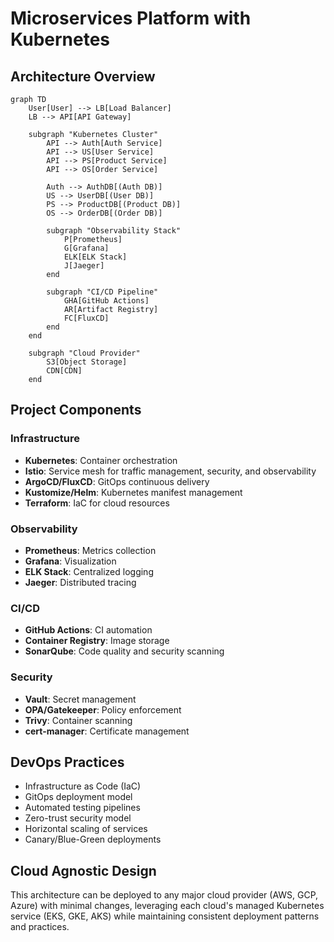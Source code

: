 # Microservices Platform with Kubernetes

## Architecture Overview

```mermaid
graph TD
    User[User] --> LB[Load Balancer]
    LB --> API[API Gateway]
    
    subgraph "Kubernetes Cluster"
        API --> Auth[Auth Service]
        API --> US[User Service]
        API --> PS[Product Service]
        API --> OS[Order Service]
        
        Auth --> AuthDB[(Auth DB)]
        US --> UserDB[(User DB)]
        PS --> ProductDB[(Product DB)]
        OS --> OrderDB[(Order DB)]
        
        subgraph "Observability Stack"
            P[Prometheus]
            G[Grafana] 
            ELK[ELK Stack]
            J[Jaeger]
        end
        
        subgraph "CI/CD Pipeline"
            GHA[GitHub Actions]
            AR[Artifact Registry]
            FC[FluxCD]
        end
    end
    
    subgraph "Cloud Provider"
        S3[Object Storage]
        CDN[CDN]
    end
```

## Project Components

### Infrastructure
- **Kubernetes**: Container orchestration
- **Istio**: Service mesh for traffic management, security, and observability
- **ArgoCD/FluxCD**: GitOps continuous delivery
- **Kustomize/Helm**: Kubernetes manifest management
- **Terraform**: IaC for cloud resources

### Observability
- **Prometheus**: Metrics collection
- **Grafana**: Visualization
- **ELK Stack**: Centralized logging
- **Jaeger**: Distributed tracing

### CI/CD
- **GitHub Actions**: CI automation
- **Container Registry**: Image storage
- **SonarQube**: Code quality and security scanning

### Security
- **Vault**: Secret management
- **OPA/Gatekeeper**: Policy enforcement
- **Trivy**: Container scanning
- **cert-manager**: Certificate management

## DevOps Practices
- Infrastructure as Code (IaC)
- GitOps deployment model
- Automated testing pipelines
- Zero-trust security model
- Horizontal scaling of services
- Canary/Blue-Green deployments

## Cloud Agnostic Design
This architecture can be deployed to any major cloud provider (AWS, GCP, Azure) with minimal changes, leveraging each cloud's managed Kubernetes service (EKS, GKE, AKS) while maintaining consistent deployment patterns and practices.